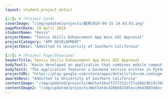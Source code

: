 ```yaml
---
layout: student_project_detail

[//]: # (Project Card)
coverImage: "/img/updated/projects/截屏2024-04-15 14.43.03.png"
pagePostDate: 19 April 2024
studentName: "Kevin"
projectName: "Tennis Skills Enhancement App Wins USC Approval"
projectCategory: "APP DEVELOPMENT"
projectDesc: "Admitted to University of Southern California"

[//]: # (Project Page/Showcase)
headerTitle: Tennis Skills Enhancement App Wins USC Approval
bodyText1: "Kevin developed an application that combines mobile computing and machine learning to help amateur tennis enthusiasts analyze their performance and provide suggestions to improve their tennis skills."
bodyText2: "The application features a backend service written in Python and a cross-platform frontend interface created with Flutter, allowing tennis enthusiasts to use it on any device. Its core tools include Mediapipe and OpenCV, which accurately track and compare the motion trajectories of players."
projectURL: "https://play.google.com/store/apps/details?id=com.codingminds.TennisAnalysis"
awardsDesc: "Admitted to University of Southern California"
contentImage: "/img/updated/projects/WeChat5baff277222c727a2bbc9b19c59d31b9.jpg"
contentImage2: "/img/updated/projects/WeChatdcd206b825d5ecc0b43883d8ecfbde6e.jpg"
---
```

